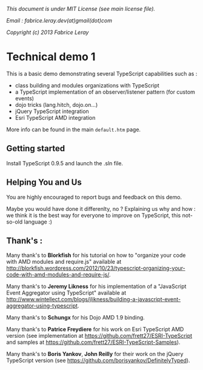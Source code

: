 <p><i>This document is under MIT License (see main license file).</i></p>
<p><i>Email : fabrice.leray.dev(at)gmail(dot)com</i></p>
<p><i>Copyright (c) 2013 Fabrice Leray </i></p>

Technical demo 1
================

This is a basic demo demonstrating several TypeScript capabilities such as :
	<ul>
		<li>class building and modules organizations with TypeScript</li>
		<li>a TypeScript implementation of an observer/listener pattern (for custom events)</li>
		<li>dojo tricks (lang.hitch, dojo.on...)</li>
		<li>jQuery TypeScript integration</li>
		<li>Esri TypeScript AMD integration</li>
	</ul>

More info can be found in the main <code>default.htm</code> page.

## Getting started ##

Install TypeScript 0.9.5 and launch the .sln file.

## Helping You and Us ##

You are highly encouraged to report bugs and feedback on this demo.

Maybe you would have done it differenlty, no ?
Explaining us why and how : we think it is the best way for everyone to improve on TypeScript, this not-so-old language :)

**Thank's :**
-------------

Many thank's to <b>Blorkfish</b> for his tutorial on how to "organize your code with AMD modules and require.js" available at http://blorkfish.wordpress.com/2012/10/23/typescript-organizing-your-code-with-amd-modules-and-require-js/.

Many thank's to <b>Jeremy Likness</b> for his implementation of a "JavaScript Event Aggregator using TypeScript" available at http://www.wintellect.com/blogs/jlikness/building-a-javascript-event-aggregator-using-typescript.

Many thank's to <b>Schungx</b> for his Dojo AMD 1.9 binding.

Many thank's to <b>Patrice Freydiere</b> for his work on Esri TypeScript AMD version (see implementation at https://github.com/frett27/ESRI-TypeScript and samples at https://github.com/frett27/ESRI-TypeScript-Samples).

Many thank's to <b>Boris Yankov</b>, <b>John Reilly</b> for their work on the jQuery TypeScript version (see https://github.com/borisyankov/DefinitelyTyped).

